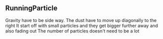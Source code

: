 ## RunningParticle

Gravity have to be side way. The dust have to move up diagonally to the right
It start off with small particles and they get bigger further away and also fading out 
The number of particles doesn't need to be a lot
